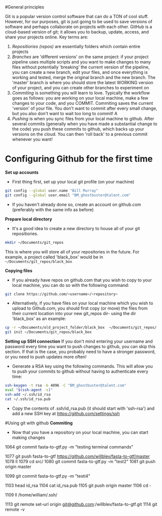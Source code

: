 #General principles

Git is a popular version control software that can do a TON of cool stuff. However, for our purposes, git is just going to be used to save versions of software and perhaps collaborate on projects with each other. GitHub is a cloud-based version of git; it allows you to backup, update, access, and share your projects online. Key terms are:
1. *Repositiories (repos)* are essentially folders which contain entire projects
2. *Branches* are 'different versions' on the same project: if your project pipeline uses multiple scripts and you want to make changes to many files without potentially 'breaking' the current version of the pipeline, you can create a new branch, edit your files, and once everything is working and tested, merge the original branch and the new branch. The 'master' branch is where you should store the latest WORKING version of your project, and you can create other branches to experiment on
3. *Commiting* is something you will learn to love. Typically the workflow goes as follows: you are working on your local machine, make a few changes to your code, and you COMMIT. Commiting saves the current 'version' of your file. You don't want to commit after every small change, but you also don't want to wait too long to commit! A
4. *Pushing* is when you sync files from your local machine to github. After several commits (generally when you have made a substantial change to the code) you push these commits to github, which backs up your versions on the cloud. You can then 'roll back' to a previous commit whenever you want!

# Configuring Github for the first time
**Set up accounts** 
* First thing first, set up your local git profile (on your machine)

```bash
git config --global user.name "Bill Murray"
git config --global user.email "BM_ghostbuster@talent.com"
```
* If you haven't already done so, create an account on github.com (preferably with the same info as before)

**Prepare local directory**
* It's a good idea to create a new directory to house all of your git repositiories.

```bash
mkdir ~/Documents/git_repos
```

This is where you will store all of your repositories in the future. For example, a project called 'black_box' would be in ```~/Documents/git_repos/black_box```

**Copying files**
* If you already have repos on github.com that you wish to copy to your local machine, you can do so with the following command:
```bash
git clone https://github.com/<username>/<repository>
```
* Alternatively, if you have files on your local machine which you wish to upload to Github.com, you should first copy (or move) the files from their current location into your new git_repos dir- using the dir 'black_box' as an example:
```bash
cp -r ~/Documents/old_project_folder/black_box  ~/Documents/git_repos/
git init ~/Documents/git_repos/black_box
```

**Setting up SSH connection**
If you don't mind entering your username and password every time you want to push changes to github, you can skip this section. If that is the case, you probably need to have a stronger password, or you need to push updates more often!

* Generate a RSA key using the following commands. This will allow you to push your commits to github without having to authenticate every time:
```bash
ssh-keygen -t rsa -b 4096 -C "BM_ghostbuster@talent.com"
eval "$(ssh-agent -s)"
ssh-add ~/.ssh/id_rsa
cat ~/.ssh/id_rsa.pub
 ```
 * Copy the contents of .ssh/id_rsa.pub (it should start with 'ssh-rsa') and add a new SSH key at https://github.com/settings/ssh
 
#Using git with github
 **Commiting**
 * Now that you have a repository on your local machine, you can start making changes
 
 1064  git commit fasta-to-gtf.py -m "testing terminal commands"

 1077  git push fasta-to-gtf https://github.com/willblev/fasta-to-gtf/master
 1078  ll
 1079  cd src/
 1080  git commit fasta-to-gtf.py -m "test2"
 1081  git push origin master
 

 1099  git commit fasta-to-gtf.py -m "testi4"

 1103  head id_rsa
 1104  cat id_rsa.pub
 1105  git push origin master
 1106  cd  -

 1109  ll /home/william/.ssh/

 1113  git remote set-url origin git@github.com:/willblev/fasta-to-gtf.git
 1114  git remote -v

